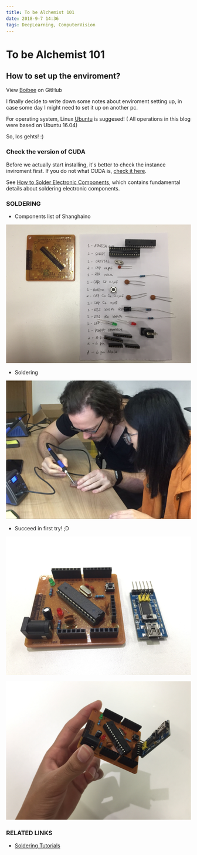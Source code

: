 ```yaml
---
title: To be Alchemist 101
date: 2018-9-7 14:36
tags: DeepLearning, ComputerVision
---
```


# To be Alchemist 101
## How to set up the enviroment?

View [Boibee](https://mrtriskin.github.io/) on GitHub

I finally decide to write down some notes about enviroment setting up, in case some day I might need to set it up on another pc.


For operating system, Linux [Ubuntu](https://www.ubuntu.com/index_kylin) is suggesed! ( All operations in this blog were based on Ubuntu 16.04)


So, los gehts! :)


### Check the version of CUDA
Before we actually start installing, it's better to check the instance inviroment first. If you do not what CUDA is, [check it here](https://en.wikipedia.org/wiki/CUDA).

See [How to Solder Electronic Components](https://www.sciencebuddies.org/science-fair-projects/references/how-to-solder#overview), which contains fundamental details about soldering electronic components.

### SOLDERING

  - Components list of Shanghaino

  ![list](https://raw.githubusercontent.com/MrTriskin/blog/master/img/fabo_6/list.png)

  - Soldering

  ![underins](https://raw.githubusercontent.com/MrTriskin/blog/master/img/fabo_6/underins.png)

  - Succeed in first try! ;D

  ![prot](https://raw.githubusercontent.com/MrTriskin/blog/master/img/fabo_6/prot.png)

  ![msino](https://raw.githubusercontent.com/MrTriskin/blog/master/img/fabo_6/msino.png)


### RELATED LINKS

  - [Soldering Tutorials](https://www.sciencebuddies.org/science-fair-projects/references/how-to-solder#overview)
